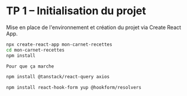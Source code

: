 # TP 1 – Initialisation du projet

Mise en place de l'environnement et création du projet via Create React App.

```bash
npx create-react-app mon-carnet-recettes
cd mon-carnet-recettes
npm install

Pour que ça marche 

npm install @tanstack/react-query axios

npm install react-hook-form yup @hookform/resolvers